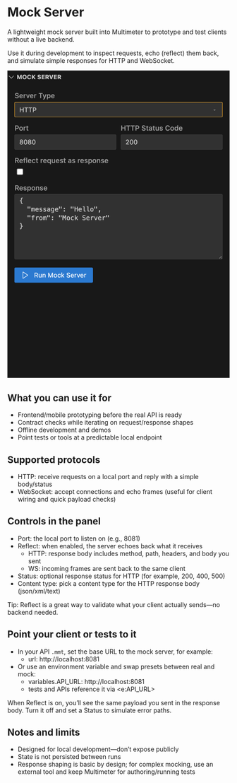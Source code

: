 # Mock Server

A lightweight mock server built into Multimeter to prototype and test clients without a live backend.

Use it during development to inspect requests, echo (reflect) them back, and simulate simple responses for HTTP and WebSocket.

![Mock server](../screenshots/mock_server.png)

## What you can use it for
- Frontend/mobile prototyping before the real API is ready
- Contract checks while iterating on request/response shapes
- Offline development and demos
- Point tests or tools at a predictable local endpoint

## Supported protocols
- HTTP: receive requests on a local port and reply with a simple body/status
- WebSocket: accept connections and echo frames (useful for client wiring and quick payload checks)

## Controls in the panel
- Port: the local port to listen on (e.g., 8081)
- Reflect: when enabled, the server echoes back what it receives
  - HTTP: response body includes method, path, headers, and body you sent
  - WS: incoming frames are sent back to the same client
- Status: optional response status for HTTP (for example, 200, 400, 500)
- Content type: pick a content type for the HTTP response body (json/xml/text)

Tip: Reflect is a great way to validate what your client actually sends—no backend needed.

## Point your client or tests to it
- In your API `.mmt`, set the base URL to the mock server, for example:
  - url: http://localhost:8081
- Or use an environment variable and swap presets between real and mock:
  - variables.API_URL: http://localhost:8081
  - tests and APIs reference it via <e:API_URL>

When Reflect is on, you’ll see the same payload you sent in the response body. Turn it off and set a Status to simulate error paths.

## Notes and limits
- Designed for local development—don’t expose publicly
- State is not persisted between runs
- Response shaping is basic by design; for complex mocking, use an external tool and keep Multimeter for authoring/running tests
